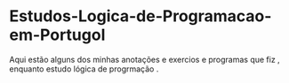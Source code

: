 # Estudos-Logica-de-Programacao-em-Portugol
 Aqui estão alguns dos minhas anotações e exercios e programas que fiz , enquanto estudo lógica de progrmação .
